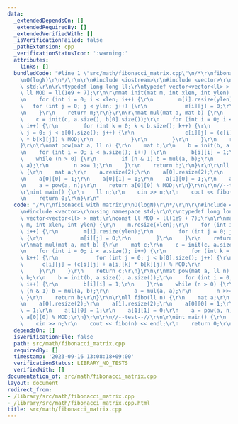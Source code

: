 ```yaml
---
data:
  _extendedDependsOn: []
  _extendedRequiredBy: []
  _extendedVerifiedWith: []
  _isVerificationFailed: false
  _pathExtension: cpp
  _verificationStatusIcon: ':warning:'
  attributes:
    links: []
  bundledCode: "#line 1 \"src/math/fibonacci_matrix.cpp\"\n/*\r\nfibonacci with matrix\r\
    \nO(logN)\r\n*/\r\n\r\n#include <iostream>\r\n#include <vector>\r\nusing namespace\
    \ std;\r\n\r\ntypedef long long ll;\r\ntypedef vector<vector<ll> > mat;\r\nconst\
    \ ll MOD = ll(1e9 + 7);\r\n\r\nmat init(mat m, int xlen, int ylen) {\r\n    m.resize(xlen);\r\
    \n    for (int i = 0; i < xlen; i++) {\r\n        m[i].resize(ylen);\r\n     \
    \   for (int j = 0; j < ylen; j++) {\r\n            m[i][j] = 0;\r\n        }\r\
    \n    }\r\n    return m;\r\n}\r\n\r\nmat mul(mat a, mat b) {\r\n    mat c;\r\n\
    \    c = init(c, a.size(), b[0].size());\r\n    for (int i = 0; i < a.size();\
    \ i++) {\r\n        for (int k = 0; k < b.size(); k++) {\r\n            for (int\
    \ j = 0; j < b[0].size(); j++) {\r\n                c[i][j] = (c[i][j] + a[i][k]\
    \ * b[k][j]) % MOD;\r\n            }\r\n        }\r\n    }\r\n    return c;\r\n\
    }\r\n\r\nmat pow(mat a, ll n) {\r\n    mat b;\r\n    b = init(b, a.size(), a.size());\r\
    \n    for (int i = 0; i < a.size(); i++) {\r\n        b[i][i] = 1;\r\n    }\r\n\
    \    while (n > 0) {\r\n        if (n & 1) b = mul(a, b);\r\n        a = mul(a,\
    \ a);\r\n        n >>= 1;\r\n    }\r\n    return b;\r\n}\r\n\r\nll fibo(ll n)\
    \ {\r\n    mat a;\r\n    a.resize(2);\r\n    a[0].resize(2);\r\n    a[1].resize(2);\r\
    \n    a[0][0] = 1;\r\n    a[0][1] = 1;\r\n    a[1][0] = 1;\r\n    a[1][1] = 0;\r\
    \n    a = pow(a, n);\r\n    return a[0][0] % MOD;\r\n}\r\n\r\n//--test--//\r\n\
    \r\nint main() {\r\n    ll n;\r\n    cin >> n;\r\n    cout << fibo(n) << endl;\r\
    \n    return 0;\r\n}\r\n"
  code: "/*\r\nfibonacci with matrix\r\nO(logN)\r\n*/\r\n\r\n#include <iostream>\r\
    \n#include <vector>\r\nusing namespace std;\r\n\r\ntypedef long long ll;\r\ntypedef\
    \ vector<vector<ll> > mat;\r\nconst ll MOD = ll(1e9 + 7);\r\n\r\nmat init(mat\
    \ m, int xlen, int ylen) {\r\n    m.resize(xlen);\r\n    for (int i = 0; i < xlen;\
    \ i++) {\r\n        m[i].resize(ylen);\r\n        for (int j = 0; j < ylen; j++)\
    \ {\r\n            m[i][j] = 0;\r\n        }\r\n    }\r\n    return m;\r\n}\r\n\
    \r\nmat mul(mat a, mat b) {\r\n    mat c;\r\n    c = init(c, a.size(), b[0].size());\r\
    \n    for (int i = 0; i < a.size(); i++) {\r\n        for (int k = 0; k < b.size();\
    \ k++) {\r\n            for (int j = 0; j < b[0].size(); j++) {\r\n          \
    \      c[i][j] = (c[i][j] + a[i][k] * b[k][j]) % MOD;\r\n            }\r\n   \
    \     }\r\n    }\r\n    return c;\r\n}\r\n\r\nmat pow(mat a, ll n) {\r\n    mat\
    \ b;\r\n    b = init(b, a.size(), a.size());\r\n    for (int i = 0; i < a.size();\
    \ i++) {\r\n        b[i][i] = 1;\r\n    }\r\n    while (n > 0) {\r\n        if\
    \ (n & 1) b = mul(a, b);\r\n        a = mul(a, a);\r\n        n >>= 1;\r\n   \
    \ }\r\n    return b;\r\n}\r\n\r\nll fibo(ll n) {\r\n    mat a;\r\n    a.resize(2);\r\
    \n    a[0].resize(2);\r\n    a[1].resize(2);\r\n    a[0][0] = 1;\r\n    a[0][1]\
    \ = 1;\r\n    a[1][0] = 1;\r\n    a[1][1] = 0;\r\n    a = pow(a, n);\r\n    return\
    \ a[0][0] % MOD;\r\n}\r\n\r\n//--test--//\r\n\r\nint main() {\r\n    ll n;\r\n\
    \    cin >> n;\r\n    cout << fibo(n) << endl;\r\n    return 0;\r\n}\r\n"
  dependsOn: []
  isVerificationFile: false
  path: src/math/fibonacci_matrix.cpp
  requiredBy: []
  timestamp: '2023-09-16 13:08:18+09:00'
  verificationStatus: LIBRARY_NO_TESTS
  verifiedWith: []
documentation_of: src/math/fibonacci_matrix.cpp
layout: document
redirect_from:
- /library/src/math/fibonacci_matrix.cpp
- /library/src/math/fibonacci_matrix.cpp.html
title: src/math/fibonacci_matrix.cpp
---
```

